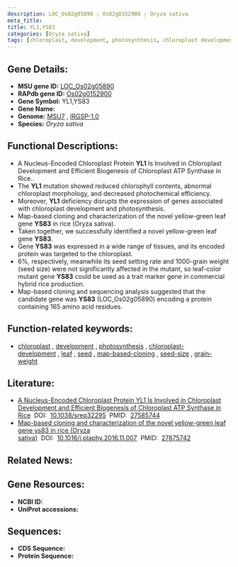 ```yaml
---
description: LOC_Os02g05890 ; Os02g0152900 ; Oryza sativa
meta_title:
title: YL1,YS83
categories: [Oryza sativa]
tags: [chloroplast, development, photosynthesis, chloroplast development, leaf, seed, map-based cloning, seed size, grain weight]
---
```


## Gene Details:
- **MSU gene ID:** [LOC_Os02g05890](http://rice.uga.edu/cgi-bin/ORF_infopage.cgi?orf=LOC_Os02g05890)  
- **RAPdb gene ID:** [Os02g0152900](https://rapdb.dna.affrc.go.jp/locus/?name=Os02g0152900)  
- **Gene Symbol:** YL1,YS83
- **Gene Name:**
- **Genome:**  [MSU7](http://rice.uga.edu/)&nbsp;,&nbsp;[IRGSP-1.0](https://rapdb.dna.affrc.go.jp/download/irgsp1.html)
- **Species:** *Oryza sativa*

## Functional Descriptions:
   - A Nucleus-Encoded Chloroplast Protein **YL1** Is Involved in Chloroplast Development and Efficient Biogenesis of Chloroplast ATP Synthase in Rice..
   - The **YL1** mutation showed reduced chlorophyll contents, abnormal chloroplast morphology, and decreased photochemical efficiency.
   - Moreover, **YL1** deficiency disrupts the expression of genes associated with chloroplast development and photosynthesis.
   - Map-based cloning and characterization of the novel yellow-green leaf gene **YS83** in rice (Oryza sativa).
   - Taken together, we successfully identified a novel yellow-green leaf gene **YS83**.
   - Gene **YS83** was expressed in a wide range of tissues, and its encoded protein was targeted to the chloroplast.
   - 6%, respectively, meanwhile its seed setting rate and 1000-grain weight (seed size) were not significantly affected in the mutant, so leaf-color mutant gene **YS83** could be used as a trait marker gene in commercial hybrid rice production.
   - Map-based cloning and sequencing analysis suggested that the candidate gene was **YS83** (LOC_Os02g05890) encoding a protein containing 165 amino acid residues.

## Function-related keywords:
   - [chloroplast](/tags/chloroplast/)&nbsp;,&nbsp;[development](/tags/development/)&nbsp;,&nbsp;[photosynthesis](/tags/photosynthesis/)&nbsp;,&nbsp;[chloroplast-development](/tags/chloroplast-development/)&nbsp;,&nbsp;[leaf](/tags/leaf/)&nbsp;,&nbsp;[seed](/tags/seed/)&nbsp;,&nbsp;[map-based-cloning](/tags/map-based-cloning/)&nbsp;,&nbsp;[seed-size](/tags/seed-size/)&nbsp;,&nbsp;[grain-weight](/tags/grain-weight/)

## Literature:
   - [A Nucleus-Encoded Chloroplast Protein YL1 Is Involved in Chloroplast Development and Efficient Biogenesis of Chloroplast ATP Synthase in Rice](https://www.doi.org/10.1038/srep32295)&nbsp;&nbsp;DOI:&nbsp;&nbsp;[10.1038/srep32295](https://www.doi.org/10.1038/srep32295)&nbsp;&nbsp;PMID:&nbsp;&nbsp;[27585744](https://pubmed.ncbi.nlm.nih.gov/27585744/)
   - [Map-based cloning and characterization of the novel yellow-green leaf gene ys83 in rice (Oryza sativa)](https://www.doi.org/10.1016/j.plaphy.2016.11.007)&nbsp;&nbsp;DOI:&nbsp;&nbsp;[10.1016/j.plaphy.2016.11.007](https://www.doi.org/10.1016/j.plaphy.2016.11.007)&nbsp;&nbsp;PMID:&nbsp;&nbsp;[27875742](https://pubmed.ncbi.nlm.nih.gov/27875742/)

## Related News:

## Gene Resources:
- **NCBI ID:**  []()
- **UniProt accessions:** [](https://www.uniprot.org/uniprotkb//entry)

## Sequences:
- **CDS Sequence:**
- **Protein Sequence:**
